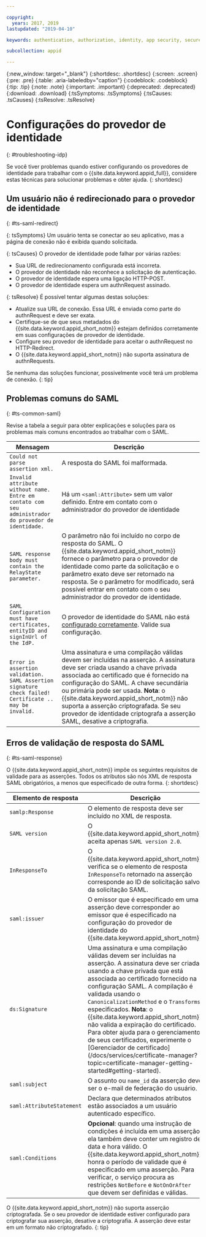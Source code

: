 ```yaml
---

copyright:
  years: 2017, 2019
lastupdated: "2019-04-10"

keywords: authentication, authorization, identity, app security, secure, development, idp, troubleshooting, redirected, validation

subcollection: appid

---
```


{:new_window: target="_blank"}
{:shortdesc: .shortdesc}
{:screen: .screen}
{:pre: .pre}
{:table: .aria-labeledby="caption"}
{:codeblock: .codeblock}
{:tip: .tip}
{:note: .note}
{:important: .important}
{:deprecated: .deprecated}
{:download: .download}
{:tsSymptoms: .tsSymptoms}
{:tsCauses: .tsCauses}
{:tsResolve: .tsResolve}

# Configurações do provedor de identidade
{: #troubleshooting-idp}

Se você tiver problemas quando estiver configurando os provedores de identidade para trabalhar com o
{{site.data.keyword.appid_full}}, considere estas técnicas para solucionar problemas e obter ajuda.
{: shortdesc}


## Um usuário não é redirecionado para o provedor de identidade
{: #ts-saml-redirect}

{: tsSymptoms}
Um usuário tenta se conectar ao seu aplicativo, mas a página de conexão não é exibida quando solicitada.

{: tsCauses}
O provedor de identidade pode falhar por várias razões:

* Sua URL de redirecionamento configurada está incorreta.
* O provedor de identidade não reconhece a solicitação de autenticação.
* O provedor de identidade espera uma ligação HTTP-POST.
* O provedor de identidade espera um authnRequest assinado.

{: tsResolve}
É possível tentar algumas destas soluções:

* Atualize sua URL de conexão. Essa URL é enviada como parte do authnRequest e deve ser exata.
* Certifique-se de que seus metadados do {{site.data.keyword.appid_short_notm}} estejam definidos corretamente em suas configurações de provedor de identidade.
* Configure seu provedor de identidade para aceitar o authnRequest no HTTP-Redirect.
* O {{site.data.keyword.appid_short_notm}} não suporta assinatura de authnRequests.

Se nenhuma das soluções funcionar, possivelmente você terá um problema de conexão.
{: tip}


## Problemas comuns do SAML
{: #ts-common-saml}

Revise a tabela a seguir para obter explicações e soluções para os problemas mais comuns encontrados ao
trabalhar com o SAML.

<table summary="Cada linha da tabela deve ser lida da esquerda para a direita, com o estado do cluster na coluna um e uma descrição na coluna dois.">
  <thead>
    <th>Mensagem</th>
    <th>Descrição</th>
  </thead>
  <tbody>
    <tr>
      <td><code>Could not parse assertion xml.</code></td>
      <td>A resposta do SAML foi malformada.</td>
    </tr>
    <tr>
      <td><code>Invalid attribute without name. Entre em contato com seu administrador do provedor de identidade.</code></td>
      <td>Há um <code>&lt;saml:Attribute&gt;</code> sem um valor definido. Entre em contato com o administrador do provedor de identidade</td>
    </tr>
    <tr>
      <td><code>SAML response body must contain the RelayState parameter.</code></td>
      <td>O parâmetro não foi incluído no corpo de resposta do SAML. O {{site.data.keyword.appid_short_notm}} fornece o parâmetro para o provedor de identidade como parte da solicitação e o parâmetro exato deve ser retornado na resposta. Se o parâmetro for modificado, será possível entrar em contato com o seu administrador do provedor de identidade. </td>
    </tr>
    <tr>
      <td><code>SAML Configuration must have certificates, entityID and signInUrl of the IdP.</code></td>
      <td>O provedor de identidade do SAML não está <a href="/docs/services/appid?topic=appid-enterprise#enterprise" target="_blank">configurado corretamente</a>. Valide sua configuração.</td>
    </tr>
    <tr>
      <td><code>Error in assertion validation. SAML Assertion signature check failed! Certificate .. may be invalid.</code></td>
      <td>Uma assinatura e uma compilação válidas devem ser incluídas na asserção. A assinatura deve ser criada usando a chave
privada associada ao certificado que é fornecido na configuração do SAML. A chave secundária ou primária pode ser usada. <strong>Nota</strong>: o {{site.data.keyword.appid_short_notm}} não suporta a asserção criptografada. Se seu provedor de identidade criptografa a asserção SAML, desative a criptografia.</td>
    </tr>
  </tbody>
</table>



## Erros de validação de resposta do SAML
{: #ts-saml-response}

O {{site.data.keyword.appid_short_notm}} impõe os seguintes requisitos de validade para as asserções. Todos os atributos são nós XML de resposta SAML obrigatórios, a menos que especificado de outra forma.
{: shortdesc}


<table summary="Toda linha da tabela deve ser lida da esquerda para a direita, com o elemento de resposta na coluna um e uma descrição na coluna dois.">
  <thead>
    <th>Elemento de resposta</th>
    <th>Descrição</th>
  </thead>
  <tbody>
    <tr>
      <td><code>samlp:Response</code></td>
      <td>O elemento de resposta deve ser incluído no XML de resposta.</td>
    </tr>
    <tr>
      <td><code>SAML version</code></td>
      <td>O {{site.data.keyword.appid_short_notm}} aceita apenas <code>SAML version 2.0</code>.</td>
    </tr>
    <tr>
      <td><code>InResponseTo</code></td>
      <td>O {{site.data.keyword.appid_short_notm}} verifica se o elemento de resposta <code>InResponseTo</code> retornado
na asserção corresponde ao ID de solicitação salvo da solicitação SAML.</td>
    </tr>
    <tr>
      <td><code>saml:issuer</code></td>
      <td>O emissor que é especificado em uma asserção deve corresponder ao emissor que é especificado na configuração do provedor
de identidade do {{site.data.keyword.appid_short_notm}}.</td>
    </tr>
    <tr>
      <td><code>ds:Signature</code></td>
      <td>Uma assinatura e uma compilação válidas devem ser incluídas na asserção. A assinatura deve ser criada usando a chave privada que está associada ao certificado fornecido na configuração SAML. A compilação é validada usando o
<code>CanonicalizationMethod</code> e o <code>Transforms</code> especificados. <strong>Nota</strong>: o {{site.data.keyword.appid_short_notm}} não valida a expiração do certificado. Para
obter ajuda para o gerenciamento de seus certificados, experimente o
[Gerenciador de certificado](/docs/services/certificate-manager?topic=certificate-manager-getting-started#getting-started).</td>
    </tr>
    <tr>
      <td><code>saml:subject</code></td>
      <td>O assunto ou <code>name_id</code> da asserção deve ser o e-mail de federação do usuário.</td>
    </tr>
    <tr>
      <td><code>saml:AttributeStatement</code></td>
      <td>Declara que determinados atributos estão associados a um usuário autenticado específico.</td>
    </tr>
    <tr>
      <td><code>saml:Conditions</code></td>
      <td><strong>Opcional</strong>: quando uma instrução de condições é incluída em uma asserção, ela também deve conter um
registro de data e hora válido. O {{site.data.keyword.appid_short_notm}} honra o período de validade que é
especificado em uma asserção. Para verificar, o serviço procura as restrições <code>NotBefore</code> e <code>NotOnOrAfter</code> que devem ser definidas e válidas.</td>
    </tr>
  </tbody>
</table>

O {{site.data.keyword.appid_short_notm}} não suporta asserção criptografada. Se o seu provedor de identidade
estiver configurado para criptografar sua asserção, desative a criptografia. A asserção deve estar em um formato não criptografado.
{: tip}

